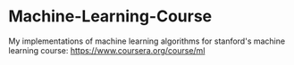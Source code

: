 Machine-Learning-Course
=======================

My implementations of machine learning algorithms for stanford's machine learning course: https://www.coursera.org/course/ml
